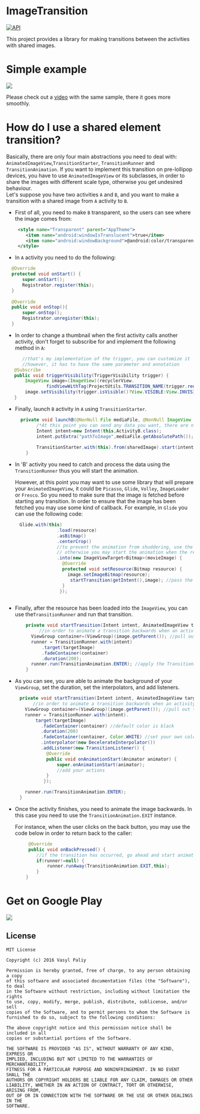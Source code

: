 # ImageTransition
[![API](https://img.shields.io/badge/API-12%2B-blue.svg?style=flat)](https://android-arsenal.com/api?level=12) 

This project provides a library for making transitions between the activities with shared images.

# Simple example #
![](https://github.com/vpaliyX/ImageTransition/blob/master/art/ezgif.com-video-to-gif%20(4).gif)

Please check out a [video](https://www.youtube.com/watch?v=ybzTDJHUrSo) with the same sample, there it goes more smoothly.

# How do I use a shared element transition? #
Basically, there are only four main abstractions you need to deal with: `AnimatedImageView`,`TransitionStarter`, `TransitionRunner` and `TransitionAnimation`. If you want to implement this transition on pre-lollipop devices, you have to use `AnimatedImageView` or its subclasses, in order to share the images with different scale type, otherwise you get undesired behaviour.<br>
  Let's suppose you have two activities `A` and `B`, and you want to make a transition with a shared image from `A` activity to `B`.
  
 * First of all, you need to make `B` transparent, so the users can see where the image comes from:
 
    ```xml
     <style name="Transparent" parent="AppTheme">
        <item name="android:windowIsTranslucent">true</item>
        <item name="android:windowBackground">@android:color/transparent</item>
     </style>
    ```
 * In `A` activity you need to do the following:

  ```java
    @Override
    protected void onStart() {
        super.onStart();
        Registrator.register(this);
    }
    
    @Override
    public void onStop(){
        super.onStop();
        Registrator.unregister(this);
    }
  ```
  
 * In order to change a thumbnail when the first activity calls another activity, don't forget to subscribe for and implement the following method in `A`:
 ```java
       //that's my implementation of the trigger, you can customize it
       //however, it has to have the same parameter and annotation
    @Subscribe
    public void triggerVisibility(TriggerVisibility trigger) {
        ImageView image=(ImageView)(recyclerView.
                findViewWithTag(ProjectUtils.TRANSITION_NAME(trigger.requestedPosition())));
        image.setVisibility(trigger.isVisible()?View.VISIBLE:View.INVISIBLE);
    }
 ```
 
 * Finally, launch `B` activity in `A` using `TransitionStarter`.

    ```java
      private void launchB(@NonNull File mediaFile, @NonNull ImageView sharedImage) {
            /*At this point you can send any data you want, there are no restrictions*/
            Intent intent=new Intent(this,ActivityB.class);
            intent.putExtra("pathToImage",mediaFile.getAbsolutePath());
        
            TransitionStarter.with(this).from(sharedImage).start(intent); //that's it!
        }
    ```
 
 
* In 'B' activity you need to catch and process the data using the `TransitionRunner` thus you will start the animation.
 
    However, at this point you may want to use some library that will prepare your `AnimatedImageView`, 
    it could be `Picasso`, `Glide`, `Volley`, `ImageLoader` or `Fresco`. So you need to make sure that the image is fetched before starting any transition. In order to ensure that the image has been 
     fetched you may use some kind of callback. For example, in `Glide` you can use the following code:
 ```java
      Glide.with(this)
                    .load(resource)
                    .asBitmap()
                    .centerCrop()
                    //to prevent the animation from shuddering, use the listener to track when the image is ready,
                    // otherwise you may start the animation when the resource hasn't been loaded yet
                    .into(new ImageViewTarget<Bitmap>(movieImage) {
                      @Override
                      protected void setResource(Bitmap resource) {
                        image.setImageBitmap(resource);
                         startTransition(getIntent(),image); //pass the data and your image
                      }
                     });
                 
 ```
 
* Finally, after the resource has been loaded into the `ImageView`, you can use the`TransitionRunner` and run that transition.
 
  ```java
      private void startTransition(Intent intent, AnimatedImageView targetImage){
           //in order to animate a transition backwards when an activity finishes, save created instance as a global variable
        ViewGroup container=(ViewGroup)(image.getParent()); //pull out the container 
        runner = TransitionRunner.with(intent)
            .target(targetImage)
            .fadeContainer(container)
            .duration(200);
        runner.run(TransitionAnimation.ENTER); //apply the TransitionAnimation.ENTER in this case
      }
  ```
  
* As you can see, you are able to animate the background of your `ViewGroup`, set the duration, set the interpolators, and add listeners.
      
 ```java
      private void startTransition(Intent intent, AnimatedImageView targetImage){
           //in order to animate a transition backwards when an activity finishes, save created instance as a global variable
        ViewGroup container=(ViewGroup)(image.getParent()); //pull out the container 
        runner = TransitionRunner.with(intent).
            target(targetImage)
              .fadeContainer(container) //default color is black
              .duration(200)
              .fadeContainer(container, Color.WHITE) //set your own color
              .interpolator(new DecelerateInterpolator())
              .addListener(new TransitionListener() {
                @Override
                public void onAnimationStart(Animator animator) {
                    super.onAnimationStart(animator);
                    //add your actions
                }
               });

        runner.run(TransitionAnimation.ENTER);
      }
 ```
  
* Once the activity finishes, you need to animate the image backwards.
     In this case you need to use the `TransitionAnimation.EXIT` instance.
     
     For instance, when the user clicks on the back button, you may use the code below in order to return back to the caller:
    ```java
         @Override
         public void onBackPressed() {           
            //if the transition has occurred, go ahead and start animating the image backwards
            if(runner!=null) {
                runner.runAway(TransitionAnimation.EXIT,this);
            }
        }
   ```

# Get on Google Play #
<a href="https://play.google.com/store/apps/details?id=com.vasya.phototransition">
<img src="https://github.com/chrisbanes/PhotoView/blob/master/art/google-play-badge-small.png" />
</a>


## License ##

``````
MIT License

Copyright (c) 2016 Vasyl Paliy

Permission is hereby granted, free of charge, to any person obtaining a copy
of this software and associated documentation files (the "Software"), to deal
in the Software without restriction, including without limitation the rights
to use, copy, modify, merge, publish, distribute, sublicense, and/or sell
copies of the Software, and to permit persons to whom the Software is
furnished to do so, subject to the following conditions:

The above copyright notice and this permission notice shall be included in all
copies or substantial portions of the Software.

THE SOFTWARE IS PROVIDED "AS IS", WITHOUT WARRANTY OF ANY KIND, EXPRESS OR
IMPLIED, INCLUDING BUT NOT LIMITED TO THE WARRANTIES OF MERCHANTABILITY,
FITNESS FOR A PARTICULAR PURPOSE AND NONINFRINGEMENT. IN NO EVENT SHALL THE
AUTHORS OR COPYRIGHT HOLDERS BE LIABLE FOR ANY CLAIM, DAMAGES OR OTHER
LIABILITY, WHETHER IN AN ACTION OF CONTRACT, TORT OR OTHERWISE, ARISING FROM,
OUT OF OR IN CONNECTION WITH THE SOFTWARE OR THE USE OR OTHER DEALINGS IN THE
SOFTWARE.
``````
